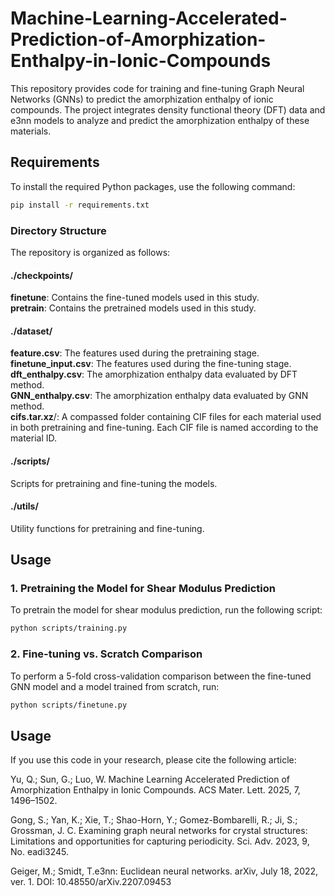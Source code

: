 # Machine-Learning-Accelerated-Prediction-of-Amorphization-Enthalpy-in-Ionic-Compounds

This repository provides code for training and fine-tuning Graph Neural Networks (GNNs) to predict the amorphization enthalpy of ionic compounds. The project integrates density functional theory (DFT) data and e3nn models to analyze and predict the amorphization enthalpy of these materials.


## Requirements

To install the required Python packages, use the following command:

```bash
pip install -r requirements.txt
```


### Directory Structure
The repository is organized as follows:

#### ./checkpoints/
**finetune**: Contains the fine-tuned models used in this study.  
**pretrain**: Contains the pretrained models used in this study.  

#### ./dataset/
**feature.csv**: The features used during the pretraining stage.  
**finetune_input.csv**: The features used during the fine-tuning stage.  
**dft_enthalpy.csv**: The amorphization enthalpy data evaluated by DFT method.  
**GNN_enthalpy.csv**: The amorphization enthalpy data evaluated by GNN method.  
**cifs.tar.xz**/: A compassed folder containing CIF files for each material used in both pretraining and fine-tuning. Each CIF file is named according to the material ID.  

#### ./scripts/
Scripts for pretraining and fine-tuning the models.

#### ./utils/
Utility functions for pretraining and fine-tuning.


## Usage
### 1. Pretraining the Model for Shear Modulus Prediction
To pretrain the model for shear modulus prediction, run the following script:
```bash
python scripts/training.py
```

### 2. Fine-tuning vs. Scratch Comparison
To perform a 5-fold cross-validation comparison between the fine-tuned GNN model and a model trained from scratch, run:
```bash
python scripts/finetune.py
```

## Usage
If you use this code in your research, please cite the following article:  
  
Yu, Q.; Sun, G.; Luo, W. Machine Learning Accelerated Prediction of Amorphization Enthalpy in Ionic Compounds. ACS Mater. Lett. 2025, 7, 1496–1502.  
  
Gong, S.; Yan, K.; Xie, T.; Shao-Horn, Y.; Gomez-Bombarelli, R.; Ji, S.; Grossman, J. C. Examining graph neural networks for crystal structures: Limitations and opportunities for capturing periodicity. Sci.
Adv. 2023, 9, No. eadi3245.  
  
Geiger, M.; Smidt, T.e3nn: Euclidean neural networks. arXiv, July 18, 2022, ver. 1. DOI: 10.48550/arXiv.2207.09453  

